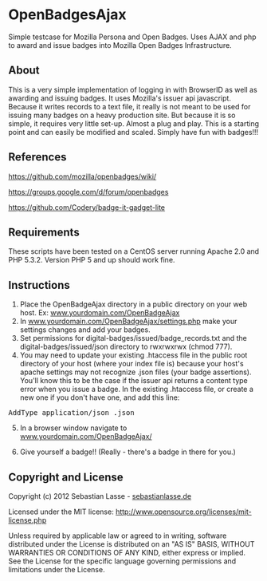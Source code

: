 # OpenBadgesAjax

Simple testcase for Mozilla Persona and Open Badges. Uses AJAX and php to award and issue badges into Mozilla Open Badges Infrastructure.


## About

This is a very simple implementation of logging in with BrowserID as well as awarding and issuing badges. It uses Mozilla's issuer api javascript. Because it writes records to a text file, it really is not meant to be used for issuing many badges on a heavy production site. But because it is so simple, it requires very little set-up. Almost a plug and play. This is a starting point and can easily be modified and scaled. Simply have fun with badges!!!

## References

https://github.com/mozilla/openbadges/wiki/

https://groups.google.com/d/forum/openbadges

https://github.com/Codery/badge-it-gadget-lite

## Requirements

These scripts have been tested on a CentOS server running Apache 2.0 and PHP 5.3.2. Version PHP 5 and up should work fine.

## Instructions

1. Place the OpenBadgeAjax directory in a public directory on your web host. Ex: www.yourdomain.com/OpenBadgeAjax
2. In www.yourdomain.com/OpenBadgeAjax/settings.php make your settings changes and add your badges.
3. Set permissions for digital-badges/issued/badge_records.txt and the digital-badges/issued/json directory to rwxrwxrwx (chmod 777).
4. You may need to update your existing .htaccess file in the public root directory of your host (where your index file is) because your host's apache settings may not recognize .json files (your badge assertions). You'll know this to be the case if the issuer api returns a content type error when you issue a badge. In the existing .htaccess file, or create a new one if you don't have one, and add this line:
<pre>AddType application/json .json</pre>
5. In a browser window navigate to www.yourdomain.com/OpenBadgeAjax/

6. Give yourself a badge!! (Really - there's a badge in there for you.)

## Copyright and License

Copyright (c) 2012 Sebastian Lasse - [sebastianlasse.de](http://sebastianlasse.de/)

Licensed under the MIT license: http://www.opensource.org/licenses/mit-license.php

Unless required by applicable law or agreed to in writing, software
distributed under the License is distributed on an "AS IS" BASIS,
WITHOUT WARRANTIES OR CONDITIONS OF ANY KIND, either express or implied.
See the License for the specific language governing permissions and
limitations under the License.